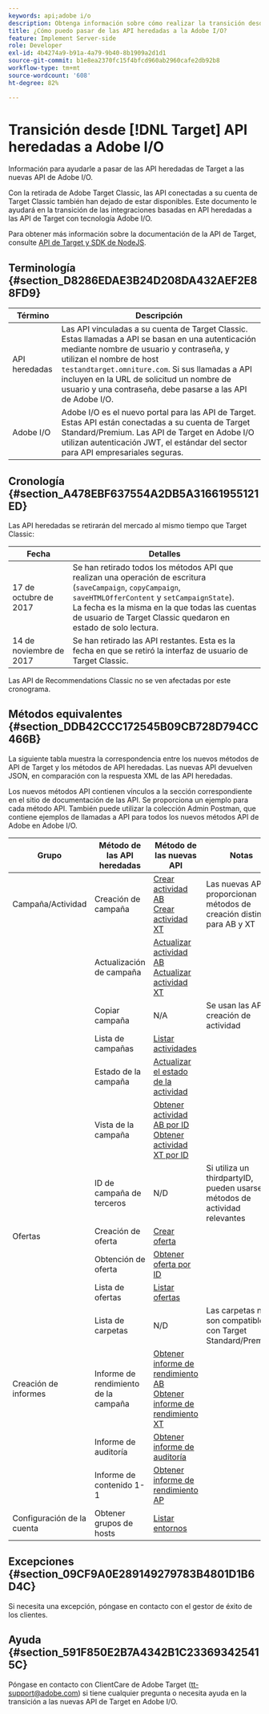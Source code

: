 ```yaml
---
keywords: api;adobe i/o
description: Obtenga información sobre cómo realizar la transición desde el Adobe [!DNL Target] API heredadas clásicas para las nuevas API en Adobe I/O.
title: ¿Cómo puedo pasar de las API heredadas a la Adobe I/O?
feature: Implement Server-side
role: Developer
exl-id: 4b4274a9-b91a-4a79-9b40-8b1909a2d1d1
source-git-commit: b1e8ea2370fc15f4bfcd960ab2960cafe2db92b8
workflow-type: tm+mt
source-wordcount: '608'
ht-degree: 82%

---
```


# Transición desde [!DNL Target] API heredadas a Adobe I/O

Información para ayudarle a pasar de las API heredadas de Target a las nuevas API de Adobe I/O.

Con la retirada de Adobe Target Classic, las API conectadas a su cuenta de Target Classic también han dejado de estar disponibles. Este documento le ayudará en la transición de las integraciones basadas en API heredadas a las API de Target con tecnología Adobe I/O.

Para obtener más información sobre la documentación de la API de Target, consulte   [API de Target y SDK de NodeJS](https://developer.adobe.com/target/implement/server-side/).

## Terminología   {#section_D8286EDAE3B24D208DA432AEF2E88FD9}

| Término | Descripción |
|--- |--- |
| API heredadas | Las API vinculadas a su cuenta de Target Classic. Estas llamadas a API se basan en una autenticación mediante nombre de usuario y contraseña, y utilizan el nombre de host `testandtarget.omniture.com`. Si sus llamadas a API incluyen en la URL de solicitud un nombre de usuario y una contraseña, debe pasarse a las API de Adobe I/O. |
| Adobe I/O | Adobe I/O es el nuevo portal para las API de Target. Estas API están conectadas a su cuenta de Target Standard/Premium. Las API de Target en Adobe I/O utilizan autenticación JWT, el estándar del sector para API empresariales seguras. |

## Cronología   {#section_A478EBF637554A2DB5A31661955121ED}

Las API heredadas se retirarán del mercado al mismo tiempo que Target Classic:

| Fecha | Detalles |
|--- |--- |
| 17 de octubre de 2017 | Se han retirado todos los métodos API que realizan una operación de escritura (`saveCampaign`, `copyCampaign`, `saveHTMLOfferContent` y `setCampaignState`).<br>La fecha es la misma en la que todas las cuentas de usuario de Target Classic quedaron en estado de solo lectura. |
| 14 de noviembre de 2017 | Se han retirado las API restantes. Esta es la fecha en que se retiró la interfaz de usuario de Target Classic. |

Las API de Recommendations Classic no se ven afectadas por este cronograma.

## Métodos equivalentes   {#section_DDB42CCC172545B09CB728D794CC466B}

La siguiente tabla muestra la correspondencia entre los nuevos métodos de API de Target y los métodos de API heredadas. Las nuevas API devuelven JSON, en comparación con la respuesta XML de las API heredadas.

Los nuevos métodos API contienen vínculos a la sección correspondiente en el sitio de documentación de las API. Se proporciona un ejemplo para cada método API. También puede utilizar la colección Admin Postman, que contiene ejemplos de llamadas a API para todos los nuevos métodos API de Adobe en Adobe I/O.

| Grupo | Método de las API heredadas | Método de las nuevas API | Notas |
|--- |--- |--- |--- |
| Campaña/Actividad | Creación de campaña | [Crear actividad AB](https://developers.adobetarget.com/api/#create-ab-activity)<br>[Crear actividad XT](https://developers.adobetarget.com/api/#create-xt-activity) | Las nuevas API proporcionan métodos de creación distintos para AB y XT |
|  | Actualización de campaña | [Actualizar actividad AB](https://developers.adobetarget.com/api/#update-ab-activity)<br>[Actualizar actividad XT](https://developers.adobetarget.com/api/#update-xt-activity) |  |
|  | Copiar campaña | N/A | Se usan las API de creación de actividad |
|  | Lista de campañas | [Listar actividades](https://developers.adobetarget.com/api/#list-activities) |  |
|  | Estado de la campaña | [Actualizar el estado de la actividad](https://developers.adobetarget.com/api/#update-activity-state) |  |
|  | Vista de la campaña | [Obtener actividad AB por ID](https://developers.adobetarget.com/api/#get-ab-activity-by-id)<br>[Obtener actividad XT por ID](https://developers.adobetarget.com/api/#get-xt-activity-by-id) |  |
|  | ID de campaña de terceros | N/D | Si utiliza un thirdpartyID, pueden usarse los métodos de actividad relevantes |
| Ofertas | Creación de oferta | [Crear oferta](https://developers.adobetarget.com/api/#create-offer) |  |
|  | Obtención de oferta | [Obtener oferta por ID](https://developers.adobetarget.com/api/#get-offer-by-id) |  |
|  | Lista de ofertas | [Listar ofertas](https://developers.adobetarget.com/api/#list-offers) |  |
|  | Lista de carpetas | N/D | Las carpetas no son compatibles con Target Standard/Premium |
| Creación de informes | Informe de rendimiento de la campaña | [Obtener informe de rendimiento AB](https://developers.adobetarget.com/api/#get-ab-performance-report)<br>[Obtener informe de rendimiento XT](https://developers.adobetarget.com/api/#get-xt-performance-report) |  |
|  | Informe de auditoría | [Obtener informe de auditoría](https://developers.adobetarget.com/api/#get-audit-report) |  |
|  | Informe de contenido 1-1 | [Obtener informe de rendimiento AP](https://developers.adobetarget.com/api/#get-ap-activity-performance-report) |  |
| Configuración de la cuenta | Obtener grupos de hosts | [Listar entornos](https://developers.adobetarget.com/api/#list-environments) |  |

## Excepciones {#section_09CF9A0E289149279783B4801D1B6D4C}

Si necesita una excepción, póngase en contacto con el gestor de éxito de los clientes.

## Ayuda   {#section_591F850E2B7A4342B1C233693425415C}

Póngase en contacto con ClientCare de Adobe Target (tt-support@adobe.com) si tiene cualquier pregunta o necesita ayuda en la transición a las nuevas API de Target en Adobe I/O.
